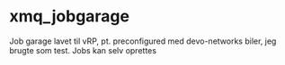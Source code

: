 # xmq_jobgarage
Job garage lavet til vRP, pt. preconfigured med devo-networks biler, jeg brugte som test.
Jobs kan selv oprettes
